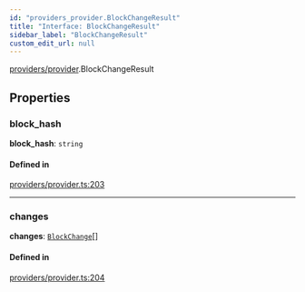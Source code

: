 ```yaml
---
id: "providers_provider.BlockChangeResult"
title: "Interface: BlockChangeResult"
sidebar_label: "BlockChangeResult"
custom_edit_url: null
---
```


[providers/provider](../modules/providers_provider.md).BlockChangeResult

## Properties

### block\_hash

 **block\_hash**: `string`

#### Defined in

[providers/provider.ts:203](https://github.com/maxhr/near--near-api-js/blob/81563440/packages/near-api-js/src/providers/provider.ts#L203)

___

### changes

 **changes**: [`BlockChange`](providers_provider.BlockChange.md)[]

#### Defined in

[providers/provider.ts:204](https://github.com/maxhr/near--near-api-js/blob/81563440/packages/near-api-js/src/providers/provider.ts#L204)
